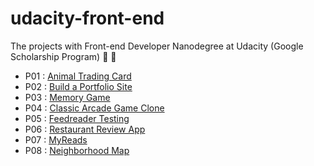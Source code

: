 # udacity-front-end
The projects with Front-end Developer Nanodegree at Udacity (Google Scholarship Program) :rocket: :metal:
* P01 : [Animal Trading Card](https://yunkii.github.io/udacity-front-end/P01/cards.html)
* P02 : [Build a Portfolio Site](https://yunkii.github.io/udacity-front-end/P02/index.html)
* P03 : [Memory Game](https://yunkii.github.io/udacity-front-end/P03/)
* P04 : [Classic Arcade Game Clone](https://yunkii.github.io/udacity-front-end/P04/)
* P05 : [Feedreader Testing](https://yunkii.github.io/udacity-front-end/P05/)
* P06 : [Restaurant Review App](https://github.com/yunkii/udacity-front-end/tree/master/P06)
* P07 : [MyReads](https://github.com/yunkii/udacity-front-end/tree/master/P07)
* P08 : [Neighborhood Map](https://github.com/yunkii/udacity-front-end/tree/master/P08)